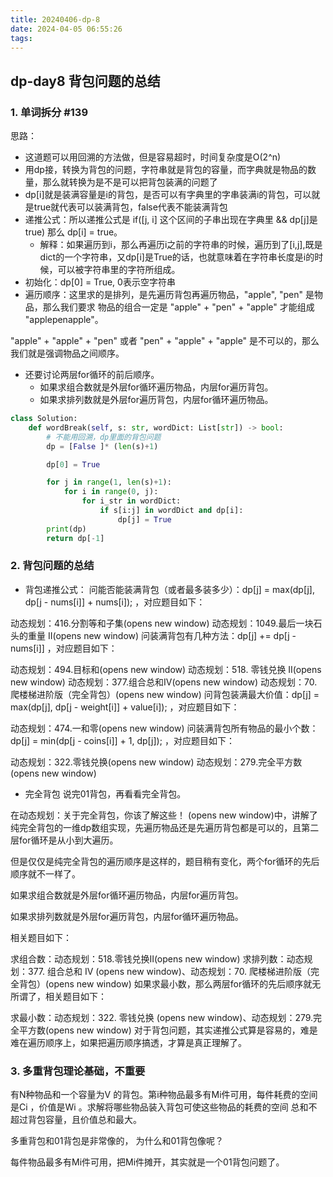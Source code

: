 ```yaml
---
title: 20240406-dp-8
date: 2024-04-05 06:55:26
tags:
---
```


## dp-day8 背包问题的总结

### 1. 单词拆分 #139

思路：
- 这道题可以用回溯的方法做，但是容易超时，时间复杂度是O(2^n)
- 用dp接，转换为背包的问题，字符串就是背包的容量，而字典就是物品的数量，那么就转换为是不是可以把背包装满的问题了
- dp[i]就是装满容量是i的背包，是否可以有字典里的字串装满i的背包，可以就是true就代表可以装满背包，false代表不能装满背包
- 递推公式：所以递推公式是 if([j, i] 这个区间的子串出现在字典里 && dp[j]是true) 那么 dp[i] = true。
    - 解释：如果遍历到i，那么再遍历i之前的字符串的时候，遍历到了[i,j],既是dict的一个字符串，又dp[i]是True的话，也就意味着在字符串长度是i的时候，可以被字符串里的字符所组成。
- 初始化：dp[0] = True, 0表示空字符串
- 遍历顺序：这里求的是排列，是先遍历背包再遍历物品，"apple", "pen" 是物品，那么我们要求 物品的组合一定是 "apple" + "pen" + "apple" 才能组成 "applepenapple"。

"apple" + "apple" + "pen" 或者 "pen" + "apple" + "apple" 是不可以的，那么我们就是强调物品之间顺序。

- 还要讨论两层for循环的前后顺序。
    - 如果求组合数就是外层for循环遍历物品，内层for遍历背包。
    - 如果求排列数就是外层for遍历背包，内层for循环遍历物品。


```python
class Solution:
    def wordBreak(self, s: str, wordDict: List[str]) -> bool:
        # 不能用回溯，dp里面的背包问题
        dp = [False ]* (len(s)+1)

        dp[0] = True

        for j in range(1, len(s)+1):
            for i in range(0, j):
                for i_str in wordDict:
                    if s[i:j] in wordDict and dp[i]:
                        dp[j] = True
        print(dp)
        return dp[-1]
```
### 2. 背包问题的总结

- 背包递推公式：
问能否能装满背包（或者最多装多少）：dp[j] = max(dp[j], dp[j - nums[i]] + nums[i]); ，对应题目如下：

动态规划：416.分割等和子集(opens new window)
动态规划：1049.最后一块石头的重量 II(opens new window)
问装满背包有几种方法：dp[j] += dp[j - nums[i]] ，对应题目如下：

动态规划：494.目标和(opens new window)
动态规划：518. 零钱兑换 II(opens new window)
动态规划：377.组合总和Ⅳ(opens new window)
动态规划：70. 爬楼梯进阶版（完全背包）(opens new window)
问背包装满最大价值：dp[j] = max(dp[j], dp[j - weight[i]] + value[i]); ，对应题目如下：

动态规划：474.一和零(opens new window)
问装满背包所有物品的最小个数：dp[j] = min(dp[j - coins[i]] + 1, dp[j]); ，对应题目如下：

动态规划：322.零钱兑换(opens new window)
动态规划：279.完全平方数(opens new window)

- 完全背包
说完01背包，再看看完全背包。

在动态规划：关于完全背包，你该了解这些！ (opens new window)中，讲解了纯完全背包的一维dp数组实现，先遍历物品还是先遍历背包都是可以的，且第二层for循环是从小到大遍历。

但是仅仅是纯完全背包的遍历顺序是这样的，题目稍有变化，两个for循环的先后顺序就不一样了。

如果求组合数就是外层for循环遍历物品，内层for遍历背包。

如果求排列数就是外层for遍历背包，内层for循环遍历物品。

相关题目如下：

求组合数：动态规划：518.零钱兑换II(opens new window)
求排列数：动态规划：377. 组合总和 Ⅳ (opens new window)、动态规划：70. 爬楼梯进阶版（完全背包）(opens new window)
如果求最小数，那么两层for循环的先后顺序就无所谓了，相关题目如下：

求最小数：动态规划：322. 零钱兑换 (opens new window)、动态规划：279.完全平方数(opens new window)
对于背包问题，其实递推公式算是容易的，难是难在遍历顺序上，如果把遍历顺序搞透，才算是真正理解了。



### 3. 多重背包理论基础，不重要

有N种物品和一个容量为V 的背包。第i种物品最多有Mi件可用，每件耗费的空间是Ci ，价值是Wi 。求解将哪些物品装入背包可使这些物品的耗费的空间 总和不超过背包容量，且价值总和最大。

多重背包和01背包是非常像的， 为什么和01背包像呢？

每件物品最多有Mi件可用，把Mi件摊开，其实就是一个01背包问题了。


